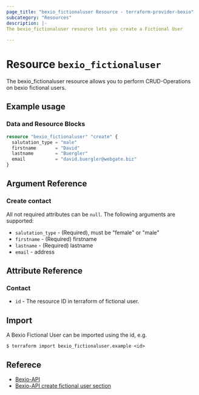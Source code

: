 ```yaml
---
page_title: "bexio_fictionaluser Resource - terraform-provider-bexio"
subcategory: "Resources"
description: |-
The bexio_fictionaluser resource lets you create a Fictional User
  
---
```


# Resource `bexio_fictionaluser`
The bexio_fictionaluser resource allows you to perform CRUD-Operations on bexio fictional users.

## Example usage
### Data and Resource Blocks


```terraform
resource "bexio_fictionaluser" "create" {
  salutation_type = "male"
  firstname       = "David"
  lastname        = "Buergler"
  email           = "david.buergler@webgate.biz"
}

```

## Argument Reference
### Create contact
All not required attributes can be `null`.
The following arguments are supported:
* `salutation_type` - (Required), must be "female" or "male"
* `firstname` - (Required) firstname 
* `lastname` - (Required) lastname 
* `email` - address 



## Attribute Reference
### Contact
* `id` -  The resource ID in terraform of fictional user.

## Import

A Bexio Fictional User can be imported using the id, e.g.

```
$ terraform import bexio_fictionaluser.example <id>
```

## Referece
* [Bexio-API](https://docs.bexio.com/)
* [Bexio-API create fictional user section](https://docs.bexio.com/#tag/User-Management/operation/v3CreateFictionalUser)


